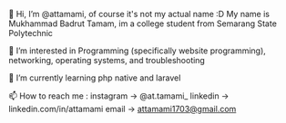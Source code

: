 👋 Hi, I’m @attamami, 
   of course it's not my actual name :D
   My name is Mukhammad Badrut Tamam, im a college student from Semarang State Polytechnic
   
👀 I’m interested in Programming (specifically website programming), networking, operating systems, and troubleshooting

🌱 I’m currently learning php native and laravel 

📫 How to reach me : 
   instagram -> @at.tamami_
   linkedin -> linkedin.com/in/attamami
   email -> attamami1703@gmail.com

<!---
attamami/attamami is a ✨ special ✨ repository because its `README.md` (this file) appears on your GitHub profile.
You can click the Preview link to take a look at your changes.
--->
